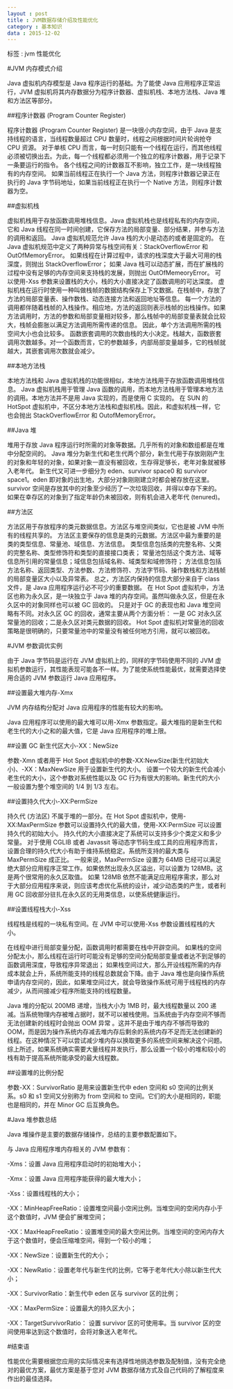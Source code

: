 ```yaml
---
layout : post
title : JVM数据存储介绍及性能优化
category : 基本知识
data : 2015-12-02
---
```


标签 : jvm 性能优化


<!-- more -->


#JVM 内存模式介绍

Java 虚拟机内存模型是 Java 程序运行的基础。为了能使 Java 应用程序正常运行，JVM 虚拟机将其内存数据分为程序计数器、虚拟机栈、本地方法栈、Java 堆和方法区等部分。

##程序计数器 (Program Counter Register)

程序计数器 (Program Counter Register) 是一块很小内存空间，由于 Java 是支持线程的语言，当线程数量超过 CPU 数量时，线程之间根据时间片轮询抢夺 CPU 资源。
对于单核 CPU 而言，每一时刻只能有一个线程在运行，而其他线程必须被切换出去。为此，每一个线程都必须用一个独立的程序计数器，用于记录下一条要运行的指令。
各个线程之间的计数器互不影响，独立工作，是一块线程独有的内存空间。
如果当前线程正在执行一个 Java 方法，则程序计数器记录正在执行的 Java 字节码地址，如果当前线程正在执行一个 Native 方法，则程序计数器为空。

##虚拟机栈

虚拟机栈用于存放函数调用堆栈信息。Java 虚拟机栈也是线程私有的内存空间，它和 Java 线程在同一时间创建，它保存方法的局部变量、部分结果，并参与方法的调用和返回。
Java 虚拟机规范允许 Java 栈的大小是动态的或者是固定的。
在 Java 虚拟机规范中定义了两种异常与栈空间有关：StackOverflowError 和 OutOfMemoryError。
如果线程在计算过程中，请求的栈深度大于最大可用的栈深度，则抛出 StackOverflowError；
如果 Java 栈可以动态扩展，而在扩展栈的过程中没有足够的内存空间来支持栈的发展，则抛出 OutOfMemeoryError。
可以使用-Xss 参数来设置栈的大小，栈的大小直接决定了函数调用的可达深度。
虚拟机栈在运行时使用一种叫做栈帧的数据结构保存上下文数据。在栈帧中，存放了方法的局部变量表、操作数栈、动态连接方法和返回地址等信息。
每一个方法的调用都伴随着栈帧的入栈操作。相应地，方法的返回则表示栈帧的出栈操作。如果方法调用时，方法的参数和局部变量相对较多，那么栈帧中的局部变量表就会比较大，栈帧会膨胀以满足方法调用所需传递的信息。
因此，单个方法调用所需的栈空间大小也会比较多。
函数嵌套调用的次数由栈的大小决定。栈越大，函数嵌套调用次数越多。对一个函数而言，它的参数越多，内部局部变量越多，它的栈帧就越大，其嵌套调用次数就会减少。

##本地方法栈

本地方法栈和 Java 虚拟机栈的功能很相似，本地方法栈用于存放函数调用堆栈信息。
Java 虚拟机栈用于管理 Java 函数的调用，而本地方法栈用于管理本地方法的调用。本地方法并不是用 Java 实现的，而是使用 C 实现的。
在 SUN 的 HotSpot 虚拟机中，不区分本地方法栈和虚拟机栈。因此，和虚拟机栈一样，它也会抛出 StackOverflowError 和 OutofMemoryError。

##Java 堆

堆用于存放 Java 程序运行时所需的对象等数据。几乎所有的对象和数组都是在堆中分配空间的。
Java 堆分为新生代和老生代两个部分，新生代用于存放刚刚产生的对象和年轻的对象，如果对象一直没有被回收，生存得足够长，老年对象就被移入老年代。
新生代又可进一步细分为 eden、survivor space0 和 survivor space1。eden 即对象的出生地，大部分对象刚刚建立时都会被存放在这里。survivor 空间是存放其中的对象至少经历了一次垃圾回收，并得以幸存下来的。
如果在幸存区的对象到了指定年龄仍未被回收，则有机会进入老年代 (tenured)。

##方法区

方法区用于存放程序的类元数据信息。方法区与堆空间类似，它也是被 JVM 中所有的线程共享的。
方法区主要保存的信息是类的元数据。方法区中最为重要的是类的类型信息、常量池、域信息、方法信息。
类型信息包括类的完整名称、父类的完整名称、类型修饰符和类型的直接接口类表；
常量池包括这个类方法、域等信息所引用的常量信息；域信息包括域名称、域类型和域修饰符；
方法信息包括方法名称、返回类型、方法参数、方法修饰符、方法字节码、操作数栈和方法栈帧的局部变量区大小以及异常表。
总之，方法区内保持的信息大部分来自于 class 文件，是 Java 应用程序运行必不可少的重要数据。
在 Hot Spot 虚拟机中，方法区也称为永久区，是一块独立于 Java 堆的内存空间。虽然叫做永久区，但是在永久区中的对象同样也可以被 GC 回收的。
只是对于 GC 的表现也和 Java 堆空间略有不同。对永久区 GC 的回收，通常主要从两个方面分析：
一是 GC 对永久区常量池的回收；二是永久区对类元数据的回收。
Hot Spot 虚拟机对常量池的回收策略是很明确的，只要常量池中的常量没有被任何地方引用，就可以被回收。

#JVM 参数调优实例

由于 Java 字节码是运行在 JVM 虚拟机上的，同样的字节码使用不同的 JVM 虚拟机参数运行，其性能表现可能各不一样。为了能使系统性能最优，就需要选择使用合适的 JVM 参数运行 Java 应用程序。

##设置最大堆内存-Xmx

JVM 内存结构分配对 Java 应用程序的性能有较大的影响。

Java 应用程序可以使用的最大堆可以用-Xmx 参数指定。最大堆指的是新生代和老生代的大小之和的最大值，它是 Java 应用程序的堆上限。

##设置 GC 新生代区大小-XX：NewSize

参数-Xmn 或者用于 Hot Spot 虚拟机中的参数-XX:NewSize(新生代初始大小)、-XX：MaxNewSize 用于设置新生代的大小。
设置一个较大的新生代会减小老生代的大小，这个参数对系统性能以及 GC 行为有很大的影响。新生代的大小一般设置为整个堆空间的 1/4 到 1/3 左右。

##设置持久代大小-XX:PermSize

持久代 (方法区) 不属于堆的一部分。在 Hot Spot 虚拟机中，使用-XX:MaxPermSize 参数可以设置持久代的最大值，使用-XX:PermSize 可以设置持久代的初始大小。
持久代的大小直接决定了系统可以支持多少个类定义和多少常量。
对于使用 CGLIB 或者 Javassit 等动态字节码生成工具的应用程序而言，设置合理的持久代大小有助于维持系统稳定。系统所支持的最大类与 MaxPermSize 成正比。
一般来说，MaxPermSize 设置为 64MB 已经可以满足绝大部分应用程序正常工作。如果依然出现永久区溢出，可以设置为 128MB。这是两个很常用的永久区取值。
如果 128MB 依然不能满足应用程序需求，那么对于大部分应用程序来说，则应该考虑优化系统的设计，减少动态类的产生，或者利用 GC 回收部分驻扎在永久区的无用类信息，以使系统健康运行。

##设置线程栈大小-Xss

线程栈是线程的一块私有空间。在 JVM 中可以使用-Xss 参数设置线程栈的大小。

在线程中进行局部变量分配，函数调用时都需要在栈中开辟空间。
如果栈的空间分配太小，那么线程在运行时可能没有足够的空间分配局部变量或者达不到足够的函数调用深度，导致程序异常退出；
如果栈空间过大，那么开设线程所需的内存成本就会上升，系统所能支持的线程总数就会下降。由于 Java 堆也是向操作系统申请内存空间的，因此，如果堆空间过大，就会导致操作系统可用于线程栈的内存减少，从而间接减少程序所能支持的线程数量。

Java 堆的分配以 200MB 递增，当栈大小为 1MB 时，最大线程数量以 200 递减。当系统物理内存被堆占据时，就不可以被栈使用。当系统由于内存空间不够而无法创建新的线程时会抛出 OOM 异常
。这并不是由于堆内存不够而导致的 OOM，而是因为操作系统内存减去堆内存后剩余的系统内存不足而无法创建新的线程。在这种情况下可以尝试减少堆内存以换取更多的系统空间来解决这个问题。
综上所述，如果系统确实需要大量线程并发执行，那么设置一个较小的堆和较小的栈有助于提高系统所能承受的最大线程数。

##设置堆的比例分配

参数-XX：SurvivorRatio 是用来设置新生代中 eden 空间和 s0 空间的比例关系。s0 和 s1 空间又分别称为 from 空间和 to 空间。它们的大小是相同的，职能也是相同的，并在 Minor GC 后互换角色。

#Java 堆参数总结

Java 堆操作是主要的数据存储操作，总结的主要参数配置如下。

与 Java 应用程序堆内存相关的 JVM 参数有：

-Xms：设置 Java 应用程序启动时的初始堆大小；

-Xmx：设置 Java 应用程序能获得的最大堆大小；

-Xss：设置线程栈的大小；

-XX：MinHeapFreeRatio：设置堆空间最小空闲比例。当堆空间的空闲内存小于这个数值时，JVM 便会扩展堆空间；

-XX：MaxHeapFreeRatio：设置堆空间的最大空闲比例。当堆空间的空闲内存大于这个数值时，便会压缩堆空间，得到一个较小的堆；

-XX：NewSize：设置新生代的大小；

-XX：NewRatio：设置老年代与新生代的比例，它等于老年代大小除以新生代大小；

-XX：SurvivorRatio：新生代中 eden 区与 survivor 区的比例；

-XX：MaxPermSize：设置最大的持久区大小；

-XX：TargetSurvivorRatio： 设置 survivor 区的可使用率。当 survivor 区的空间使用率达到这个数值时，会将对象送入老年代。


#结束语

性能优化需要根据您应用的实际情况来有选择性地挑选参数及配制值，没有完全绝对的最优方案，最优方案是基于您对 JVM 数据存储方式及自己代码的了解程度来作出的最佳选择。

